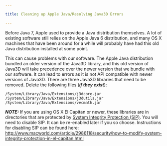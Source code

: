 ```yaml
---

title: Cleaning up Apple Java/Resolving Java3D Errors

---
```


Before Java 7, Apple used to provide a Java distribution themselves. A lot of existing software still relies on the Apple Java 6 distribution, and many OS X machines that have been around for a while will probably have had this old Java distribution installed at some point.

This can cause problems with our software. The Apple Java distribution bundled an older version of the Java3D library, and this old version of Java3D will take precedence over the newer version that we bundle with our software. It can lead to errors as it is not API compatible with newer versions of Java3D. There are three Java3D libraries that need to be removed. Delete the following files (**_if they exist_**):

    /System/Library/Java/Extensions/j3dcore.jar
    /System/Library/Java/Extensions/j3dutils.jar
    /System/Library/Java/Extensions/vecmath.jar

***NOTE:*** If you are using OS X El Capitan or newer, these libraries are in directories that are protected by [System Integrity Protection (SIP)](https://en.wikipedia.org/wiki/System_Integrity_Protection). You will need to disable SIP. It can be re-enabled later if you so choose. Instructions for disabling SIP can be found here: <http://www.macworld.com/article/2986118/security/how-to-modify-system-integrity-protection-in-el-capitan.html>
